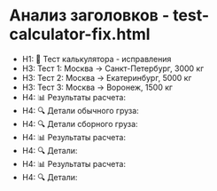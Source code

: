 # Анализ заголовков - test-calculator-fix.html

- H1: 🧮 Тест калькулятора - исправления
- H3: Тест 1: Москва → Санкт-Петербург, 3000 кг
- H3: Тест 2: Москва → Екатеринбург, 5000 кг
- H3: Тест 3: Москва → Воронеж, 1500 кг
- H4: 📊 Результаты расчета:
- H4: 🔍 Детали обычного груза:
- H4: 🔍 Детали сборного груза:
- H4: 📊 Результаты расчета:
- H4: 🔍 Детали:
- H4: 📊 Результаты расчета:
- H4: 🔍 Детали:
